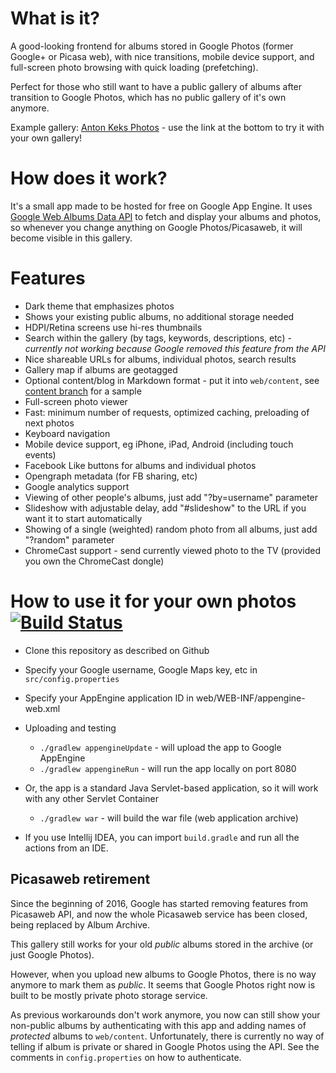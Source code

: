 What is it?
===========

A good-looking frontend for albums stored in Google Photos (former Google+ or Picasa web), with nice transitions,
mobile device support, and full-screen photo browsing with quick loading (prefetching).

Perfect for those who still want to have a public gallery of albums after transition to Google Photos, which has no public
gallery of it's own anymore.

Example gallery: [Anton Keks Photos](https://photos.azib.net/) - use the link at the bottom to try it with your own gallery!

How does it work?
=================

It's a small app made to be hosted for free on Google App Engine.
It uses [Google Web Albums Data API](https://developers.google.com/picasa-web) to fetch and display your albums and photos, so whenever you change anything
on Google Photos/Picasaweb, it will become visible in this gallery.

Features
========

- Dark theme that emphasizes photos
- Shows your existing public albums, no additional storage needed
- HDPI/Retina screens use hi-res thumbnails
- Search within the gallery (by tags, keywords, descriptions, etc) - *currently not working because Google removed this feature from the API*
- Nice shareable URLs for albums, individual photos, search results
- Gallery map if albums are geotagged
- Optional content/blog in Markdown format - put it into `web/content`, see [content branch](https://github.com/angryziber/picasa-gallery/tree/content) for a sample
- Full-screen photo viewer
- Fast: minimum number of requests, optimized caching, preloading of next photos
- Keyboard navigation
- Mobile device support, eg iPhone, iPad, Android (including touch events)
- Facebook Like buttons for albums and individual photos
- Opengraph metadata (for FB sharing, etc)
- Google analytics support
- Viewing of other people's albums, just add "?by=username" parameter
- Slideshow with adjustable delay, add "#slideshow" to the URL if you want it to start automatically
- Showing of a single (weighted) random photo from all albums, just add "?random" parameter
- ChromeCast support - send currently viewed photo to the TV (provided you own the ChromeCast dongle)

How to use it for your own photos [![Build Status](https://travis-ci.org/angryziber/picasa-gallery.svg?branch=master)](https://travis-ci.org/angryziber/picasa-gallery)
=================================

- Clone this repository as described on Github
- Specify your Google username, Google Maps key, etc in `src/config.properties`
- Specify your AppEngine application ID in web/WEB-INF/appengine-web.xml
- Uploading and testing
  * `./gradlew appengineUpdate` - will upload the app to Google AppEngine
  * `./gradlew appengineRun` - will run the app locally on port 8080
- Or, the app is a standard Java Servlet-based application, so it will work with any other Servlet Container  
  * `./gradlew war` - will build the war file (web application archive)

- If you use Intellij IDEA, you can import `build.gradle` and run all the actions from an IDE. 

## Picasaweb retirement

Since the beginning of 2016, Google has started removing features from Picasaweb API, and now the
whole Picasaweb service has been closed, being replaced by Album Archive.

This gallery still works for your old *public* albums stored in the archive (or just Google Photos).

However, when you upload new albums to Google Photos, there is no way anymore to mark them as *public*.
It seems that Google Photos right now is built to be mostly private photo storage service.

As previous workarounds don't work anymore, you now can still show your non-public albums by authenticating
with this app and adding names of *protected* albums to `web/content`. Unfortunately, there is currently no
way of telling if album is private or shared in Google Photos using the API.
See the comments in `config.properties` on how to authenticate.
